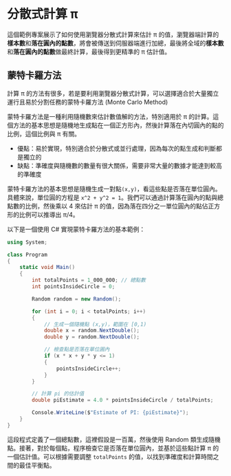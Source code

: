# 分散式計算 π

這個範例專案展示了如何使用瀏覽器分散式計算來估計 π 的值，瀏覽器端計算的**樣本數**和**落在圓內的點數**，將會被傳送到伺服器端進行加總，最後將全域的**樣本數**和**落在圓內的點數**做最終計算，最後得到更精準的 π 估計值。

## 蒙特卡羅方法

計算 π 的方法有很多，若是要利用瀏覽器分散式計算，可以選擇適合於大量獨立運行且易於分割任務的蒙特卡羅方法 (Monte Carlo Method)

蒙特卡羅方法是一種利用隨機數來估計數值解的方法，特別適用於 π 的計算。這個方法的基本思想是隨機地生成點在一個正方形內，然後計算落在內切圓內的點的比例，這個比例與 π 有關。

- 優點：易於實現，特別適合於分散式或並行處理，因為每次的點生成和判斷都是獨立的
- 缺點：準確度與隨機數的數量有很大關係，需要非常大量的數據才能達到較高的準確度

蒙特卡羅方法的基本思想是隨機生成一對點`(x,y)`，看這些點是否落在單位圓內。具體來說，單位圓的方程是 `x^2 + y^2 = 1`。我們可以通過計算落在圓內的點與總點數的比例，然後乘以 4 來估計 π 的值，因為落在四分之一單位圓內的點佔正方形的比例可以推導出 π/4。

以下是一個使用 C# 實現蒙特卡羅方法的基本範例：

```csharp
using System;

class Program
{
    static void Main()
    {
        int totalPoints = 1_000_000; // 總點數
        int pointsInsideCircle = 0;

        Random random = new Random();

        for (int i = 0; i < totalPoints; i++)
        {
            // 生成一個隨機點 (x,y)，範圍在 [0,1)
            double x = random.NextDouble();
            double y = random.NextDouble();

            // 檢查點是否落在單位圓內
            if (x * x + y * y <= 1)
            {
                pointsInsideCircle++;
            }
        }

        // 計算 pi 的估計值
        double piEstimate = 4.0 * pointsInsideCircle / totalPoints;

        Console.WriteLine($"Estimate of PI: {piEstimate}");
    }
}
```

這段程式定義了一個總點數，這裡假設是一百萬，然後使用 Random 類生成隨機點。接著，對於每個點，程序檢查它是否落在單位圓內，並基於這些點計算 π 的一個估計值。可以根據需要調整 `totalPoints` 的值，以找到準確度和計算時間之間的最佳平衡點。
